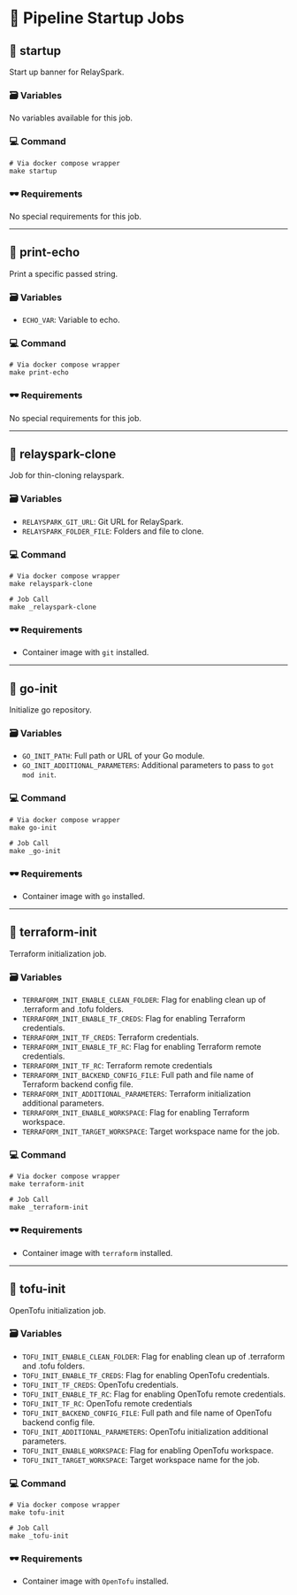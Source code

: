 # 🚁 Pipeline Startup Jobs

## 🚁 startup
Start up banner for RelaySpark.

### 🗃️ Variables
No variables available for this job.

### 💻 Command
```Shell
# Via docker compose wrapper
make startup
```

### 🕶️ Requirements
No special requirements for this job.

---

## 🚁 print-echo
Print a specific passed string.

### 🗃️ Variables
- `ECHO_VAR`: Variable to echo.

### 💻 Command
```Shell
# Via docker compose wrapper
make print-echo
```

### 🕶️ Requirements
No special requirements for this job.

---

## 🚁 relayspark-clone
Job for thin-cloning relayspark.

### 🗃️ Variables
- `RELAYSPARK_GIT_URL`: Git URL for RelaySpark.
- `RELAYSPARK_FOLDER_FILE`: Folders and file to clone.

### 💻 Command
```Shell
# Via docker compose wrapper
make relayspark-clone

# Job Call
make _relayspark-clone
```

### 🕶️ Requirements
- Container image with `git` installed.

---

## 🚁 go-init
Initialize go repository.

### 🗃️ Variables
- `GO_INIT_PATH`: Full path or URL of your Go module.
- `GO_INIT_ADDITIONAL_PARAMETERS`: Additional parameters to pass to `got mod init`.

### 💻 Command
```Shell
# Via docker compose wrapper
make go-init

# Job Call
make _go-init
```

### 🕶️ Requirements
- Container image with `go` installed.

---

## 🚁 terraform-init
Terraform initialization job.

### 🗃️ Variables
- `TERRAFORM_INIT_ENABLE_CLEAN_FOLDER`: Flag for enabling clean up of .terraform and .tofu folders.
- `TERRAFORM_INIT_ENABLE_TF_CREDS`: Flag for enabling Terraform credentials.
- `TERRAFORM_INIT_TF_CREDS`: Terraform credentials.
- `TERRAFORM_INIT_ENABLE_TF_RC`: Flag for enabling Terraform remote credentials.
- `TERRAFORM_INIT_TF_RC`: Terraform remote credentials
- `TERRAFORM_INIT_BACKEND_CONFIG_FILE`: Full path and file name of Terraform backend config file.
- `TERRAFORM_INIT_ADDITIONAL_PARAMETERS`: Terraform initialization additional parameters.
- `TERRAFORM_INIT_ENABLE_WORKSPACE`: Flag for enabling Terraform workspace.
- `TERRAFORM_INIT_TARGET_WORKSPACE`: Target workspace name for the job.

### 💻 Command
```Shell
# Via docker compose wrapper
make terraform-init

# Job Call
make _terraform-init
```

### 🕶️ Requirements
- Container image with `terraform` installed.

---

## 🚁 tofu-init
OpenTofu initialization job.

### 🗃️ Variables
- `TOFU_INIT_ENABLE_CLEAN_FOLDER`: Flag for enabling clean up of .terraform and .tofu folders.
- `TOFU_INIT_ENABLE_TF_CREDS`: Flag for enabling OpenTofu credentials.
- `TOFU_INIT_TF_CREDS`: OpenTofu credentials.
- `TOFU_INIT_ENABLE_TF_RC`: Flag for enabling OpenTofu remote credentials.
- `TOFU_INIT_TF_RC`: OpenTofu remote credentials
- `TOFU_INIT_BACKEND_CONFIG_FILE`: Full path and file name of OpenTofu backend config file.
- `TOFU_INIT_ADDITIONAL_PARAMETERS`: OpenTofu initialization additional parameters.
- `TOFU_INIT_ENABLE_WORKSPACE`: Flag for enabling OpenTofu workspace.
- `TOFU_INIT_TARGET_WORKSPACE`: Target workspace name for the job.

### 💻 Command
```Shell
# Via docker compose wrapper
make tofu-init

# Job Call
make _tofu-init
```

### 🕶️ Requirements
- Container image with `OpenTofu` installed.
